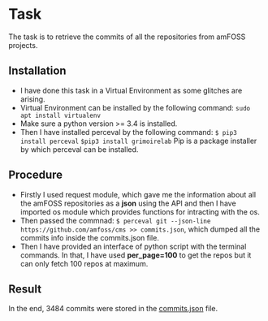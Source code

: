 # Task
The task is to retrieve the commits of all the repositories from amFOSS projects.

## Installation
- I have done this task in a Virtual Environment as some glitches are arising.
- Virtual Environment can be installed by the following command: `sudo apt install virtualenv`
- Make sure a python version >= 3.4 is installed.
- Then I have installed perceval by the following command:
  `$ pip3 install perceval`
  `$pip3 install grimoirelab`
  Pip is a package installer by which perceval can be installed.
 
## Procedure
- Firstly I used request module, which gave me the information about all the amFOSS repositories as a **json** using the API and then I have imported os module which provides functions for intracting with the os.
- Then passed the commnad:  `$ perceval git --json-line https://github.com/amfoss/cms >> commits.json`, which dumped all the commits info inside the commits.json file.
- Then I have provided an interface of python script with the terminal commands. In that, I have used **per_page=100** to get the repos but it can only fetch 100 repos at maximum.

## Result
In the end, 3484 commits were stored in the [commits.json](https://github.com/Abhinav140902/amfoss-tasks/blob/main/task-08/commits.json) file.
